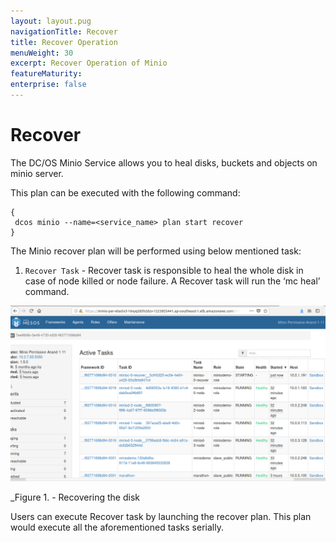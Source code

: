 ```yaml
---
layout: layout.pug
navigationTitle: Recover
title: Recover Operation
menuWeight: 30
excerpt: Recover Operation of Minio
featureMaturity:
enterprise: false
---
```


# Recover

The DC/OS Minio Service allows you to heal disks, buckets and objects on minio server.

This plan can be executed with the following command:
```shell
{
 dcos minio --name=<service_name> plan start recover
}
```
The Minio recover plan will be performed using below mentioned task:

1. `Recover Task` -  Recover task is responsible to heal the whole disk in case of node killed or node failure. A Recover task will run the ‘mc heal’ command.

[<img src="../../img/Recover.png" alt="Recover" width="800"/>](../../img/Recover.png)

   _Figure 1. - Recovering the disk
   
Users can execute Recover task by launching the recover plan. This plan would execute all the aforementioned tasks serially. 

